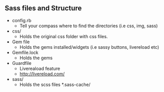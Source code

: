 
## Sass files and Structure

  * config.rb
    * Tell your compass where to find the directories (i.e css, img, sass)
  * css/
    * Holds the original css folder with css files.
  * Gem file
    * Holds the gems installed/widgets (i.e sassy buttons, livereload etc)
  * Gemfile.lock
    * Holds the gems
  * Guardfile
    * Livereaload feature
    * http://livereload.com/
  * sass/
    * Holds the scss files
    *.sass-cache/

